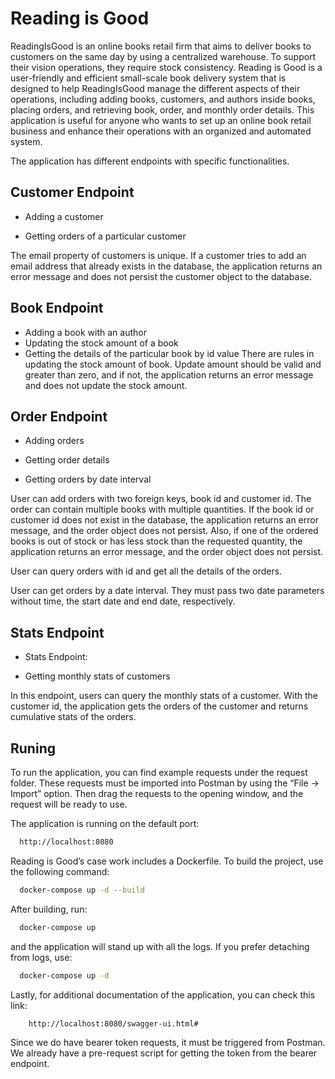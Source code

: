 

# Reading is Good

ReadingIsGood is an online books retail firm that aims to deliver books to customers on the same day by using a centralized warehouse. To support their vision operations, they require stock consistency. Reading is Good is a user-friendly and efficient small-scale book delivery system that is designed to help ReadingIsGood manage the different aspects of their operations, including adding books, customers, and authors inside books, placing orders, and retrieving book, order, and monthly order details. This application is useful for anyone who wants to set up an online book retail business and enhance their operations with an organized and automated system.

The application has different endpoints with specific functionalities.

## Customer Endpoint

- Adding a customer

- Getting orders of a particular customer

The email property of customers is unique. If a customer tries to add an email address that already exists in the database, the application returns an error message and does not persist the customer object to the database.
## Book Endpoint

- Adding a book with an author
- Updating the stock amount of a book
- Getting the details of the particular book by id value
There are rules in updating the stock amount of book. Update amount should be valid and greater than zero, and if not, the application returns an error message and does not update the stock amount.
## Order Endpoint
- Adding orders

- Getting order details

- Getting orders by date interval

User can add orders with two foreign keys, book id and customer id. The order can contain multiple books with multiple quantities. If the book id or customer id does not exist in the database, the application returns an error message, and the order object does not persist. Also, if one of the ordered books is out of stock or has less stock than the requested quantity, the application returns an error message, and the order object does not persist.

User can query orders with id and get all the details of the orders.

User can get orders by a date interval. They must pass two date parameters without time, the start date and end date, respectively.
## Stats Endpoint
- Stats Endpoint:

- Getting monthly stats of customers

In this endpoint, users can query the monthly stats of a customer. With the customer id, the application gets the orders of the customer and returns cumulative stats of the orders.
## Runing

To run the application, you can find example requests under the request folder. These requests must be imported into Postman by using the “File -> Import” option. Then drag the requests to the opening window, and the request will be ready to use.

The application is running on the default port: 

```bash
  http://localhost:8080
```
Reading is Good’s case work includes a Dockerfile. To build the project, use the following command:

```bash
  docker-compose up -d --build
```
After building, run:
```bash
  docker-compose up
```
and the application will stand up with all the logs. If you prefer detaching from logs, use:

```bash
  docker-compose up -d
```
Lastly, for additional documentation of the application, you can check this link:
```bash
    http://localhost:8080/swagger-ui.html#
```
Since we do have bearer token requests, it must be triggered from Postman. We already have a pre-request script for getting the token from the bearer endpoint.